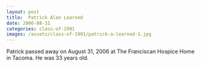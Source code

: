 ```yaml
---
layout: post
title:  Patrick Alan Learned
date: 2006-08-31
categories: class-of-1991
images: /assets/class-of-1991/patrick-a-learned-1.jpg
---
```

Patrick passed away on August 31, 2006 at The Franciscan Hospice Home in Tacoma.  He was 33 years old.
